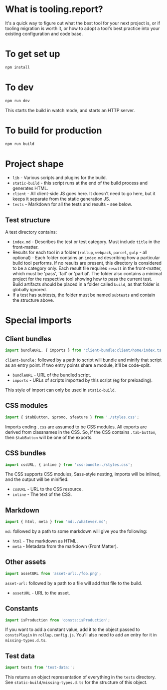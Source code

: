 # What is tooling.report?

It's a quick way to figure out what the best tool for your next project is, or if tooling migration is worth it, or how to adopt a tool's best practice into your existing configuration and code base.

# To get set up

```sh
npm install
```

# To dev

```sh
npm run dev
```

This starts the build in watch mode, and starts an HTTP server.

# To build for production

```sh
npm run build
```

# Project shape

- `lib` - Various scripts and plugins for the build.
- `static-build` - this script runs at the end of the build process and generates HTML.
- `client` - All client-side JS goes here. It doesn't need to go here, but it keeps it separate from the static generation JS.
- `tests` - Markdown for all the tests and results - see below.

## Test structure

A test directory contains:

- `index.md` - Describes the test or test category. Must include `title` in the front-matter.
- Results for each tool in a folder (`rollup`, `webpack`, `parcel`, `gulp` - all optional) - Each folder contains an `index.md` describing how a particular build tool performs. If no results are present, this directory is considered to be a category only. Each result file requires `result` in the front-matter, which must be 'pass', 'fail' or 'partial'. The folder also contains a minimal project for the respective tool showing how to pass the current test. Build artifacts should be placed in a folder called `build`, as that folder is globally ignored.
- If a test has subtests, the folder must be named `subtests` and contain the structure above.

# Special imports

## Client bundles

```js
import bundleURL, { imports } from 'client-bundle:client/home/index.ts';
```

`client-bundle:` followed by a path to script will bundle and minify that script as an entry point. If two entry points share a module, it'll be code-split.

- `bundleURL` - URL of the bundled script.
- `imports` - URLs of scripts imported by this script (eg for preloading).

This style of import can only be used in `static-build`.

## CSS modules

```js
import { $tabButton, $promo, $feature } from './styles.css';
```

Imports ending `.css` are assumed to be CSS modules. All exports are derived from classnames in the CSS. So, if the CSS contains `.tab-button`, then `$tabButton` will be one of the exports.

## CSS bundles

```js
import cssURL, { inline } from 'css-bundle:./styles.css';
```

The CSS supports CSS modules, Sass-style nesting, imports will be inlined, and the output will be minified.

- `cssURL` - URL to the CSS resource.
- `inline` - The text of the CSS.

## Markdown

```js
import { html, meta } from 'md:./whatever.md';
```

`md:` followed by a path to some markdown will give you the following:

- `html` - The markdown as HTML.
- `meta` - Metadata from the markdown (Front Matter).

## Other assets

```js
import assetURL from 'asset-url:./foo.png';
```

`asset-url:` followed by a path to a file will add that file to the build.

- `assetURL` - URL to the asset.

## Constants

```js
import isProduction from 'consts:isProduction';
```

If you want to add a constant value, add it to the object passed to `constsPlugin` in `rollup.config.js`. You'll also need to add an entry for it in `missing-types.d.ts`.

## Test data

```js
import tests from 'test-data:';
```

This returns an object representation of everything in the `tests` directory. See `static-build/missing-types.d.ts` for the structure of this object.
